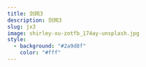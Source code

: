 ```yaml
---
title: 剑网3
description: 剑网3
slug: jx3
image: shirley-xu-zotfb_174ay-unsplash.jpg
style:
  - background: "#2a9d8f"
    color: "#fff"
---
```

